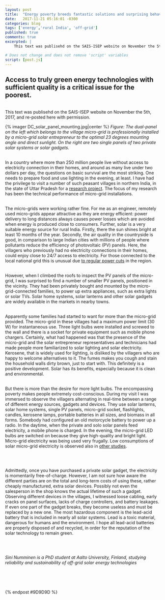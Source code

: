 ```yaml
---
layout: post
title:  "Energy poverty breeds fantastic solutions and surprising behaviours"
date:   2017-11-21 05:16:01 -0300 
categories: blog
tags: ['energy','rural India', 'off-grid']
published: true
comments: true 
excerpted: |
    This text was publisehd on the SAIS-ISEP website on November the 5th, 2017, and...

# Does not change and does not remove 'script' variables
script: [post.js]
---
```

<h2>Access to truly green energy technologies with sufficient quality is a critical issue for the poorest.</h2>
<br>
This text was publisehd on the SAIS-ISEP website on November the 5th, 2017, and re-posted here with permission.

{% imager DC_solar_panel_mounting.jpg|center %}
<i>Figure: The dual-panel on the left which belongs to the village micro-grid is professionally installed by a micro-grid solar entrepreneur to the optimal 23 degrees mounting angle and direct sunlight. On the right are two single panels of two private solar systems or solar gadgets.</i>
<br>
<br>

In a country where more than 250 million people live without access to electricity connection in their homes, and around as many live under two dollars per day, the questions on basic survival are the most striking. One needs to prepare food and use lighting in the evening, at least. I have had the privilege to visit a number of such peasant villages in northern India, in the state of Uttar Pradesh for a [research project](http://egap.org/registration/1662). The focus of my research has been the technical performance of micro-grid installations.
<br>
<br>

The micro-grids were working rather fine. For me as an engineer, remotely used micro-grids appear attractive as they are energy efficient: power delivery to long distances always causes power losses which are avoided when energy is produced close to consumers. Further, solar is a very suitable energy source for rural India. Firstly, there the sun shines bright at least 10 months of the year. Secondly, the air quality in the countryside is good, in comparison to large Indian cities with millions of people where pollutants reduce the efficiency of photovoltaic (PV) panels. Here, the villagers who previously had no electricity connections in their homes, could enjoy close to 24/7 access to electricity. For those connected to the local national grid this is unusual due [to regular power cuts](http://www.watchyourpower.org/) in the region.
<br>
<br>

However, when I climbed the roofs to inspect the PV panels of the micro-grid, I was surprised to find a number of smaller PV panels, positioned in the vicinity. They had been privately bought and mounted by the micro-grid-connected families, to power up extra appliances, such as extra lights or solar TVs. Solar home systems, solar lanterns and other solar gadgets are widely available in the markets in nearby towns.
<br>
<br>

Apparently some families had started to want for more than the micro-grid provided. The micro-grid in these villages had a maximum power limit (30 W) for instantaneous use. Three light bulbs were installed and screwed to the wall and there is a socket for private equipment such as mobile phone chargers. Certainly, what had happened was that the presence of the micro-grid and the solar entrepreneur representatives and technicians had made people more familiarized to solar lighting and solar electricity. Kerosene, that is widely used for lighting, is disliked by the villagers who are happy to welcome alternatives to it. The fumes makes you cough and stain the household walls dirty brown, just to start with. This definitely is a positive development. Solar has its benefits, especially because it is clean and environmental.
<br>
<br>

But there is more than the desire for more light bulbs. The encompassing poverty makes people extremely cost-conscious. During my visit I was immersed to observe the villagers alternating in real-time between a range of different energy sources, gadgets and devices. They use solar lanterns, solar home systems, single PV panels, micro-grid socket, flashlights, candles, kerosene lamps, portable batteries in all sizes, and biomass in all forms. Somebody had configured an old motorcycle battery to power up a radio. In the daytime, when the private and solo solar panels feed electricity, a mobile phone is charged. In the evening, the micro-grid LED bulbs are switched on because they give high-quality and bright light. Micro-grid electricity was being used very frugally. Low consumptions of solar micro-grid electricity is observed also in [other studies](http://onlinelibrary.wiley.com/doi/10.1002/wene.209/abstract/).

<br>
<br>

Admittedly, once you have purchased a private solar gadget, the electricity is momentarily free-of-charge. However, I am not sure how aware the different parties are on the total and long-term costs of using these, rather cheaply manufactured, extra solar devices. Possibly not even the salesperson in the shop knows the actual lifetime of such a gadget. Observing different devices in the villages, I witnessed loose cabling, early cracks on panel surfaces, lacks of charge controllers, and battery leakages.  If even one part of the gadget breaks, they become useless and must be replaced by a new one. The most hazardous component is the lead-acid battery that is included in nearly all solar systems. Lead is a toxic material, dangerous for humans and the environment. I hope all lead-acid batteries are properly disposed of and recycled, in order for the reputation of the solar technology to remain green.

<br>
<br>

<i>Sini Numminen is a PhD student at Aalto University, Finland, studying reliability and sustainability of off-grid solar energy technologies</i>

<br>
<br>



<br>


{% endpost #9D9D9D %}



